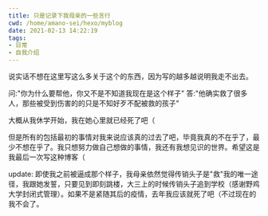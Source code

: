```yaml
---
title: 只是记录下我母亲的一些言行
cwd: /home/amano-sei/hexo/myblog
date: 2021-02-13 14:22:19
tags:
- 日常
- 自我介绍
---
```


说实话不想在这里写这么多关于这个的东西，因为写的越多越说明我走不出去。

问:"你为什么要帮他，你又不是不知道我现在是这个样子"
答:"他确实救了很多人，那些被受到伤害的的只是不知好歹不配被救的孩子"

大概从我休学开始，我在她心里就已经死了吧（

但是所有的包括最初的事情对我来说应该真的过去了吧，毕竟我真的不在乎了，最少不想在乎了。我只想努力做自己想做的事情，我还有我想见识的世界。希望这是我最后一次写这种博客（

update: 即使我之前被逼成那个样子，我母亲依然觉得传销头子是"救"我的唯一途径，我跟她发誓，只要见到即刻跳楼，大三上的时候传销头子追到学校（感谢野鸡大学封闭式管理）。如果不是紧随其后的疫情，去年我应该就死了吧（不过现在的我不会了。

